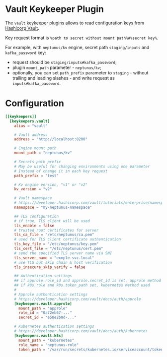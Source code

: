 # Vault Keykeeper Plugin

The `vault` keykeeper plugins allows to read configuration keys from [Hashicorp Vault](https://developer.hashicorp.com/vault). 

Key request format is `%path to secret without mount path%#%secret key%`. 

For example, with `neptunus/kv` engine, secret path `staging/inputs` and `kafka_password` key:
 - request should be `staging/inputs#kafka_password`;
 - plugin `mount_path` parameter - `neptunus/kv`;
 - optionally, you can set `path_prefix` parameter to `staging` - without trailing and leading slashes - and write request as `inputs#kafka_password`.

# Configuration
```toml
[[keykeepers]]
  [keykeepers.vault]
    alias = "vault"

    # Vault address
    address = "http://localhost:8200"

    # Engine mount path
    mount_path = "neptunus/kv"

    # Secrets path prefix
    # May be useful for changing environments using one parameter
    # Instead of change it in each key request
    path_prefix = "test"

    # Kv engine version, "v1" or "v2"
    kv_version = "v2"

    # Vault namespace
    # https://developer.hashicorp.com/vault/tutorials/enterprise/namespace-structure
    namespace = "my-neptunus-namespace"

    ## TLS configuration
    # if true, TLS client will be used
    tls_enable = false
    # trusted root certificates for server
    tls_ca_file = "/etc/neptunus/ca.pem"
    # used for TLS client certificate authentication
    tls_key_file = "/etc/neptunus/key.pem"
    tls_cert_file = "/etc/neptunus/cert.pem"
    # send the specified TLS server name via SNI
    tls_server_name = "exmple.svc.local"
    # use TLS but skip chain & host verification
    tls_insecure_skip_verify = false

    ## Authentication settings
    ## if approle.role_id and approle.secret_id is set, approle method used
    ## if k8s.role and k8s.token_path set, kubernetes method used
    #
    # Approle authentication settings
    # https://developer.hashicorp.com/vault/docs/auth/approle
    [keykeepers.vault.approle]
      mount_path = "approle"
      role_id = "0a72eb67-..."
      secret_id = "e58e2b0d-..."

    # Kubernetes authentication settings
    # https://developer.hashicorp.com/vault/docs/auth/kubernetes
    [keykeepers.vault.k8s]
      mount_path = "kubernetes"
      role_name = "neptunus-role"
      token_path = "/var/run/secrets/kubernetes.io/serviceaccount/token"
```
